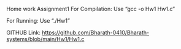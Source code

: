 Home work Assignment1
For Compilation: Use “gcc -o Hw1 Hw1.c”

For Running: Use “./Hw1”

GITHUB Link: https://github.com/Bharath-0410/Bharath-systems/blob/main/Hw1/Hw1.c
